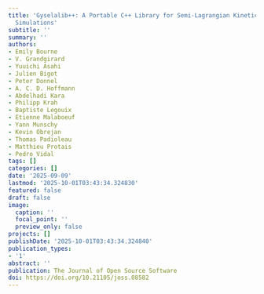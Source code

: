 ```yaml
---
title: 'Gyselalib++: A Portable C++ Library for Semi-Lagrangian Kinetic and Gyrokinetic
  Simulations'
subtitle: ''
summary: ''
authors:
- Emily Bourne
- V. Grandgirard
- Yuuichi Asahi
- Julien Bigot
- Peter Donnel
- A. C. D. Hoffmann
- Abdelhadi Kara
- Philipp Krah
- Baptiste Legouix
- Etienne Malaboeuf
- Yann Munschy
- Kevin Obrejan
- Thomas Padioleau
- Matthieu Protais
- Pedro Vidal
tags: []
categories: []
date: '2025-09-09'
lastmod: '2025-10-01T03:43:34.324830'
featured: false
draft: false
image:
  caption: ''
  focal_point: ''
  preview_only: false
projects: []
publishDate: '2025-10-01T03:43:34.324840'
publication_types:
- '1'
abstract: ''
publication: The Journal of Open Source Software
doi: https://doi.org/10.21105/joss.08582
---
```

